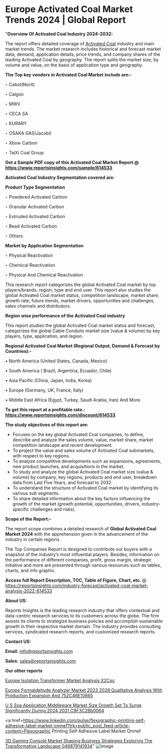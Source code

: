 # Europe Activated Coal Market Trends 2024 | Global Report

"<strong>Overview Of Activated Coal Industry 2024-2032:</strong>

The report offers detailed coverage of <a href=https://www.reportsinsights.com/sample/614533>Activated Coal</a> industry and main market trends. The market research includes historical and forecast market data, demand, application details, price trends, and company shares of the leading Activated Coal by geography. The report splits the market size, by volume and value, on the basis of application type and geography.

<strong>The Top key vendors in Activated Coal Market include are:- </strong>

‣ Cabot(Norit)

‣ Calgon

‣ MWV

‣ CECA SA

‣ KURARY

‣ OSAKA GAS(Jacobi)

‣ Xbow Carbon

‣ TaiXi Coal Group

<strong>Get a Sample PDF copy of this Activated Coal Market Report </strong><strong>@ <a href=https://www.reportsinsights.com/sample/614533 style=color:#0000ff;>https://www.reportsinsights.com/sample/614533</a> </strong>

<strong>Activated Coal Industry Segmentation covered are:</strong>

<strong>Product Type Segmentation</strong>

‣ Powdered Activated Carbon

‣ Granular Activated Carbon

‣ Extruded Activated Carbon

‣ Bead Activated Carbon

‣ Others

<strong>Market by Application Segmentation</strong>

‣ Physical Reactivation

‣ Chemical Reactivation

‣ Physical And Chemical Reactivation

This research report categorizes the global Activated Coal market by top players/brands, region, type and end user. This report also studies the global Activated Coal market status, competition landscape, market share, growth rate, future trends, market drivers, opportunities and challenges, sales channels and distributors.

<strong>Region wise performance of the Activated Coal industry</strong><strong> </strong>

This report studies the global Activated Coal market status and forecast, categorizes the global Cable Conduits market size (value &amp; volume) by key players, type, application, and region. 

<strong>Regional Activated Coal Market (Regional Output, Demand &amp; Forecast by Countries):-</strong>

• North America (United States, Canada, Mexico)

• South America ( Brazil, Argentina, Ecuador, Chile)

• Asia Pacific (China, Japan, India, Korea)

• Europe (Germany, UK, France, Italy)

• Middle East Africa (Egypt, Turkey, Saudi Arabia, Iran) And More.

<strong>To get this report at a profitable rate.: <a href=https://www.reportsinsights.com/discount/614533 style=color:#0000ff;>https://www.reportsinsights.com/discount/614533</a></strong>

<strong>The study objectives of this report are:</strong>
<ul>
  <li>Focuses on the key global Activated Coal companies, to define, describe and analyze the sales volume, value, market share, market competition landscape and recent development.</li>
  <li>To project the value and sales volume of Activated Coal submarkets, with respect to key regions.</li>
  <li>To analyze competitive developments such as expansions, agreements, new product launches, and acquisitions in the market.</li>
  <li>To study and analyze the global Activated Coal market size (value &amp; volume) by company, key regions, products and end user, breakdown data from Last Five Years, and forecast to 2032.</li>
  <li>To understand the structure of Activated Coal market by identifying its various sub segments.</li>
  <li>To share detailed information about the key factors influencing the growth of the market (growth potential, opportunities, drivers, industry-specific challenges and risks).</li>
</ul>
<strong>Scope of the Report:-</strong><strong> </strong>

The report scope combines a detailed research of <strong>Global Activated Coal Market 2024 </strong>with the apprehension given in the advancement of the industry in certain regions.

The Top Companies Report is designed to contribute our buyers with a snapshot of the industry’s most influential players. Besides, information on the performance of different companies, profit, gross margin, strategic initiative and more are presented through various resources such as tables, charts, and info graphic.

<strong>Access full Report Description, TOC, Table of Figure, Chart, etc. </strong>@   <a href=https://reportsinsights.com/industry-forecast/activated-coal-market-analysis-2022-614533 style=color:#0000ff;>https://reportsinsights.com/industry-forecast/activated-coal-market-analysis-2022-614533</a>

<strong>About US:</strong>

Reports Insights is the leading research industry that offers contextual and data-centric research services to its customers across the globe. The firm assists its clients to strategize business policies and accomplish sustainable growth in their respective market domain. The industry provides consulting services, syndicated research reports, and customized research reports.

<strong>Contact US:</strong>

<p class=""""><b>Email:</b> <a href=mailto:info@reportsinsights.com>info@reportsinsights.com</a></p>
<p class=""""><b>Sales:</b> <a href=mailto:sales@reportsinsights.com>sales@reportsinsights.com</a></p>

<strong>Our other reports</strong>

<a href=https://www.linkedin.com/pulse/europe-isolation-transformer-market-analysis-x2cqc/>Europe Isolation Transformer Market Analysis X2Cqc</a>

<a href=https://medium.com/@akitotamura255/europe-formaldehyde-analyzer-market-2023-2028-qualitative-analysis-with-production-expansion-and-752c46e10865>Europe Formaldehyde Analyzer Market 2023 2028 Qualitative Analysis With Production Expansion And 752C46E10865</a>

<a href=https://medium.com/@jaya.reportsinsights/u-s-soa-application-middleware-market-size-growth-set-to-surge-significantly-during-2024-2031-c9f3c2bb0064>U S Soa Application Middleware Market Size Growth Set To Surge Significantly During 2024 2031 C9F3C2Bb0064</a>

<a href=https://www.linkedin.com/pulse/flexographic-printing-self-adhesive-label-market-omnef?trk=public_post_feed-article-content>Flexographic Printing Self Adhesive Label Market Omnef</a>

<a href=https://medium.com/@anuragakarte041/3d-gaming-console-market-shaping-business-strategies-exploring-the-transformative-landscape-046879141934>3D Gaming Console Market Shaping Business Strategies Exploring The Transformative Landscape 046879141934</a>"
![image](https://github.com/Jaayaachit/RItrends/assets/158452289/426fd7a7-7118-40e7-b927-4f30488928ed)

